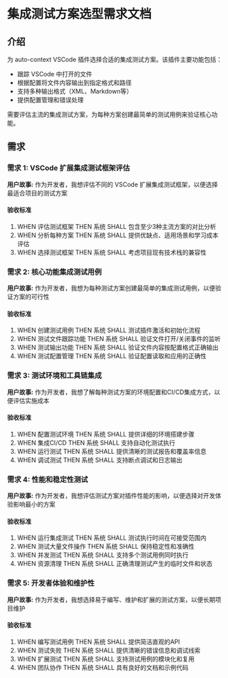 # 集成测试方案选型需求文档

## 介绍

为 auto-context VSCode 插件选择合适的集成测试方案。该插件主要功能包括：
- 跟踪 VSCode 中打开的文件
- 根据配置将文件内容输出到指定格式和路径
- 支持多种输出格式（XML、Markdown等）
- 提供配置管理和错误处理

需要评估主流的集成测试方案，为每种方案创建最简单的测试用例来验证核心功能。

## 需求

### 需求 1: VSCode 扩展集成测试框架评估

**用户故事:** 作为开发者，我想评估不同的 VSCode 扩展集成测试框架，以便选择最适合项目的测试方案

#### 验收标准

1. WHEN 评估测试框架 THEN 系统 SHALL 包含至少3种主流方案的对比分析
2. WHEN 分析每种方案 THEN 系统 SHALL 提供优缺点、适用场景和学习成本评估
3. WHEN 选择测试框架 THEN 系统 SHALL 考虑项目现有技术栈的兼容性

### 需求 2: 核心功能集成测试用例

**用户故事:** 作为开发者，我想为每种测试方案创建最简单的集成测试用例，以便验证方案的可行性

#### 验收标准

1. WHEN 创建测试用例 THEN 系统 SHALL 测试插件激活和初始化流程
2. WHEN 测试文件跟踪功能 THEN 系统 SHALL 验证文件打开/关闭事件的监听
3. WHEN 测试输出功能 THEN 系统 SHALL 验证文件内容按配置格式正确输出
4. WHEN 测试配置管理 THEN 系统 SHALL 验证配置读取和应用的正确性

### 需求 3: 测试环境和工具链集成

**用户故事:** 作为开发者，我想了解每种测试方案的环境配置和CI/CD集成方式，以便评估实施成本

#### 验收标准

1. WHEN 配置测试环境 THEN 系统 SHALL 提供详细的环境搭建步骤
2. WHEN 集成CI/CD THEN 系统 SHALL 支持自动化测试执行
3. WHEN 运行测试 THEN 系统 SHALL 提供清晰的测试报告和覆盖率信息
4. WHEN 调试测试 THEN 系统 SHALL 支持断点调试和日志输出

### 需求 4: 性能和稳定性测试

**用户故事:** 作为开发者，我想评估测试方案对插件性能的影响，以便选择对开发体验影响最小的方案

#### 验收标准

1. WHEN 运行集成测试 THEN 系统 SHALL 测试执行时间在可接受范围内
2. WHEN 测试大量文件操作 THEN 系统 SHALL 保持稳定性和准确性
3. WHEN 并发测试 THEN 系统 SHALL 支持多个测试用例同时执行
4. WHEN 资源清理 THEN 系统 SHALL 正确清理测试产生的临时文件和状态

### 需求 5: 开发者体验和维护性

**用户故事:** 作为开发者，我想选择易于编写、维护和扩展的测试方案，以便长期项目维护

#### 验收标准

1. WHEN 编写测试用例 THEN 系统 SHALL 提供简洁直观的API
2. WHEN 测试失败 THEN 系统 SHALL 提供清晰的错误信息和调试线索
3. WHEN 扩展测试 THEN 系统 SHALL 支持测试用例的模块化和复用
4. WHEN 团队协作 THEN 系统 SHALL 具有良好的文档和示例代码

